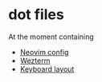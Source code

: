 # dot files

At the moment containing

 - [Neovim config](https://github.com/asasinmode/dot/tree/master/nvim)
 - [Wezterm](https://github.com/asasinmode/dot/tree/master/wezterm)
 - [Keyboard layout](https://github.com/asasinmode/dot/tree/master/keyboard)

